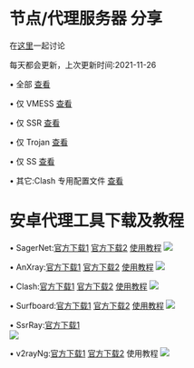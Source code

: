 # 节点/代理服务器 分享
  在[这里](https://github.com/OVOJKzzZ/test/discussions)一起讨论

  每天都会更新，上次更新时间:2021-11-26

• 全部 [查看](https://raw.githubusercontent.com/OVOJKzzZ/test/main/all)

• 仅 VMESS [查看]()

• 仅 SSR [查看]()

• 仅 Trojan [查看]()

• 仅 SS [查看]()

• 其它:Clash 专用配置文件 [查看]()
# 安卓代理工具下载及教程
• SagerNet:[官方下载1](https://github.com/SagerNet/SagerNet/releases/download/0.5-rc25/SN-0.5-rc25-arm64-v8a.apk)  [官方下载2](https://github.com/SagerNet/SagerNet/releases) [使用教程]()
![](https://raw.githubusercontent.com/OVOJKzzZ/test/main/SagerNet2.jpg)

• AnXray:[官方下载1]()  [官方下载2]()  [使用教程]()
![](https://raw.githubusercontent.com/OVOJKzzZ/test/main/AnXray.jpg)

• Clash:[官方下载1]()  [官方下载2]()  [使用教程]()
![](https://raw.githubusercontent.com/OVOJKzzZ/test/main/clash.jpg)

• Surfboard:[官方下载1](https://github.com/OVOJKzzZ/test/releases/download/surfboard/Surfboard-2.5.5.apk)  [官方下载2](https://github.com/OVOJKzzZ/test/releases/tag/surfboard)   [使用教程]()
![](https://raw.githubusercontent.com/OVOJKzzZ/test/main/surfboard.jpg)

• SsrRay:[官方下载1]()  
![](https://raw.githubusercontent.com/OVOJKzzZ/test/main/SsrRay.jpg)

• v2rayNg:[官方下载1]()  [官方下载2]()  使用教程
![](https://raw.githubusercontent.com/OVOJKzzZ/test/main/v2rayNg.jpg)
